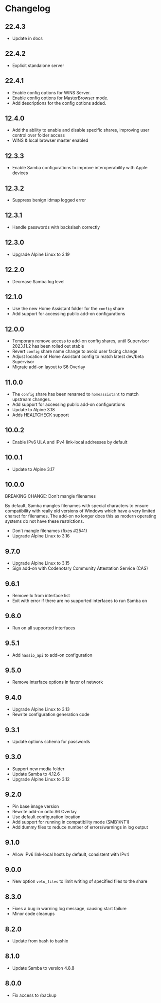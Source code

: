 # Changelog

## 22.4.3

- Update in docs

## 22.4.2

- Explicit standalone server

## 22.4.1

- Enable config options for WINS Server.
- Enable config options for MasterBrowser mode.
- Add descriptions for the config options added.

## 12.4.0

- Add the ability to enable and disable specific shares, improving user control over folder access
- WINS & local browser master enabled

## 12.3.3

- Enable Samba configurations to improve interoperability with Apple devices

## 12.3.2

- Suppress benign idmap logged error

## 12.3.1

- Handle passwords with backslash correctly

## 12.3.0

- Upgrade Alpine Linux to 3.19

## 12.2.0

- Decrease Samba log level

## 12.1.0

- Use the new Home Assistant folder for the `config` share
- Add support for accessing public add-on configurations

## 12.0.0

- Temporary remove access to add-on config shares, until Supervisor 2023.11.2 has been rolled out stable
- Revert `config` share name change to avoid user facing change
- Adjust location of Home Assistant config to match latest dev/beta Supervisor
- Migrate add-on layout to S6 Overlay

## 11.0.0

- The `config` share has been renamed to `homeassistant` to match upstream changes.
- Add support for accessing public add-on configurations
- Update to Alpine 3.18
- Adds HEALTCHECK support

## 10.0.2

- Enable IPv6 ULA and IPv4 link-local addresses by default

## 10.0.1

- Update to Alpine 3.17

## 10.0.0

BREAKING CHANGE: Don't mangle filenames

By default, Samba mangles filenames with special characters to ensure
compatibility with really old versions of Windows which have a very limited
charset for filenames. The add-on no longer does this as modern operating
systems do not have these restrictions.

- Don't mangle filenames (fixes #2541)
- Upgrade Alpine Linux to 3.16

## 9.7.0

- Upgrade Alpine Linux to 3.15
- Sign add-on with Codenotary Community Attestation Service (CAS)

## 9.6.1

- Remove lo from interface list
- Exit with error if there are no supported interfaces to run Samba on

## 9.6.0

- Run on all supported interfaces

## 9.5.1

- Add `hassio_api` to add-on configuration

## 9.5.0

- Remove interface options in favor of network

## 9.4.0

- Upgrade Alpine Linux to 3.13
- Rewrite configuration generation code

## 9.3.1

- Update options schema for passwords

## 9.3.0

- Support new media folder
- Update Samba to 4.12.6
- Upgrade Alpine Linux to 3.12

## 9.2.0

- Pin base image version
- Rewrite add-on onto S6 Overlay
- Use default configuration location
- Add support for running in compatibility mode (SMB1/NT1)
- Add dummy files to reduce number of errors/warnings in log output

## 9.1.0

- Allow IPv6 link-local hosts by default, consistent with IPv4

## 9.0.0

- New option `veto_files` to limit writing of specified files to the share

## 8.3.0

- Fixes a bug in warning log message, causing start failure
- Minor code cleanups

## 8.2.0

- Update from bash to bashio

## 8.1.0

- Update Samba to version 4.8.8

## 8.0.0

- Fix access to /backup
